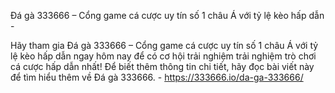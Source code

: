 Đá gà 333666 – Cổng game cá cược uy tín số 1 châu Á với tỷ lệ kèo hấp dẫn - 

Hãy tham gia Đá gà 333666 – Cổng game cá cược uy tín số 1 châu Á với tỷ lệ kèo hấp dẫn ngay hôm nay để có cơ hội trải nghiệm trải nghiệm trò chơi cá cược hấp dẫn nhất! Để biết thêm thông tin chi tiết, hãy đọc bài viết này để tìm hiểu thêm về Đá gà 333666. - https://333666.io/da-ga-333666/
